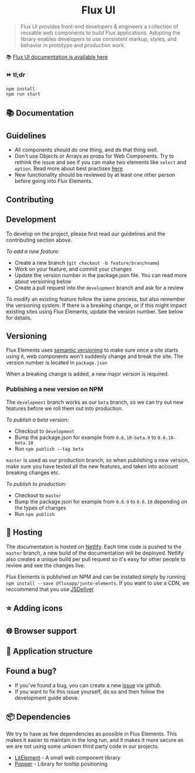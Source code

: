 <h1 align="center">
  Flux UI
</h1>

> Flux UI provides front-end developers & engineers a collection of reusable web components to build Flux applications. Adopting the library enables developers to use consistent markup, styles, and behavior in prototype and production work.

📚 [Flux UI documentation is available here](https://docs.fluxsocial.io/)

### ⏩ tl;dr

```
npm install
npm run start
```

## 📚 Documentation

## Guidelines

- All components should do one thing, and do that thing well.
- Don't use Objects or Arrays as props for Web Components. Try to rethink the issue and see if you can make two elements like `select` and `option`. Read more about best practises [here](https://developers.google.com/web/fundamentals/web-components/best-practices)
- New functionality should be reviewed by at least one other person before going into Flux Elements.

## Contributing

## Development

To develop on the project, please first read our guidelines and the contributing section above.

_To add a new feature:_

- Create a new branch (`git checkout -b feature/branchname`)
- Work on your feature, and commit your changes
- Update the version number in the package.json file. You can read more about versioning below
- Create a pull request into the `development` branch and ask for a review

To modify an existing feature follow the same process, but also remember the versioning system. If there is a breaking change, or if this might impact existing sites using Flux Elements, update the version number. See below for details.

## Versioning

Flux Elements uses [semantic versioning](http://semver.org/) to make sure once a site starts using it, web components won't suddenly change and break the site. The version number is located in `package.json`

When a breaking change is added, a new major version is required.

### Publishing a new version on NPM

The `development` branch works as our `beta` branch, so we can try out new features before we roll them out into production.

_To publish a beta version:_

- Checkout to `development`
- Bump the package.json for example from `0.6.10-beta.9` to `0.6.10-beta.10`
- Run `npm publish --tag beta`

`master` is used as our production branch, so when publishing a new version, make sure you have tested all the new features, and taken into account breaking changes etc.

_To publish to production:_

- Checkout to `master`
- Bump the package.json for example from `0.6.9` to `0.6.10` depending on the types of changes
- Run `npm publish`

## 🔨 Hosting

The documentation is hosted on [Netlify](https://netlify.com). Each time code is pushed to the `master` branch, a new build of the documentation will be deployed. Netlify also creates a unique build per pull request so it's easy for other people to review and see the changes live.

Flux Elements is published on NPM and can be installed simply by running `npm install --save @fluxapp/junto-elements`. If you want to use a CDN, we reccommend that you use [JSDeliver](https://www.jsdelivr.com/).

## ⭐ Adding icons

## 🌐 Browser support

## 📂 Application structure

## Found a bug?

- If you've found a bug, you can create a new [issue](https://github.com/junto/junto-elements/issues) via github.
- If you want to fix this issue yourself, do so and then follow the development guide above.

## 📦 Dependencies

We try to have as few dependencies as possible in Flux Elements. This makes it easier to maintain in the long run, and it makes it more secure as we are not using some unkown third party code in our projects.

- [LitElement](https://github.com/Polymer/lit-element) - A small web component library
- [Popper](https://popper.js.org/docs/v2/) - Library for tooltip positioning
